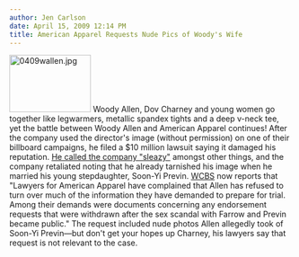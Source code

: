 ```yaml
---
author: Jen Carlson
date: April 15, 2009 12:14 PM
title: American Apparel Requests Nude Pics of Woody's Wife
---
```


<p><span class="mt-enclosure mt-enclosure-image" style="display: inline;"> <img alt="0409wallen.jpg" src="https://web.archive.org/web/20130611081634im_/http://gothamist.com/attachments/arts_jen/0409wallen.jpg" width="145" height="102" class="image-right"> </span>Woody Allen, Dov Charney and young women go together like legwarmers, metallic spandex tights and a deep v-neck tee, yet the battle between Woody Allen and American Apparel continues! After the company used the director&apos;s image (without permission) on one of their billboard campaigns, he filed a $10 million lawsuit saying it damaged his reputation. <a href="https://web.archive.org/web/20130611081634/http://gothamist.com/2009/04/08/woody_allen_calls_american_apparel.php">He called the company &quot;sleazy&quot;</a> amongst other things, and the company retaliated noting that he already tarnished his image when he married his young stepdaughter, Soon-Yi Previn. <a href="https://web.archive.org/web/20130611081634/http://www.wcbs880.com/Woody-Allen-in-Legal-Battle-with-American-Apparel/4207205">WCBS</a> now reports that &quot;Lawyers for American Apparel have complained that Allen has refused to turn over much of the information they have demanded to prepare for trial. Among their demands were documents concerning any endorsement requests that were withdrawn after the sex scandal with Farrow and Previn became public.&quot; The request included nude photos Allen allegedly took of Soon-Yi Previn&#x2014;but don&apos;t get your hopes up Charney, his lawyers say that request is not relevant to the case.</p>
